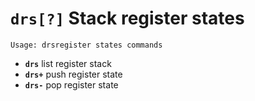 <!-- TITLE: drs -->

#  **`drs[?]`** Stack register states


```text
Usage: drsregister states commands
```


- **`drs`** list register stack
- **`drs+`** push register state
- **`drs-`** pop register state

<p hidden>drs drs+ drs-</p>